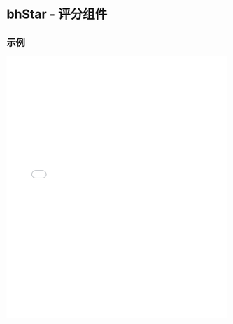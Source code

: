 # bhStar - 评分组件

## 示例

<iframe width="100%" height="600" src="//jsrun.net/R4pKp/embedded/all/light/" allowfullscreen="allowfullscreen" frameborder="0"></iframe>